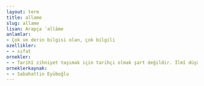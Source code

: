 ```yaml
---
layout: term
title: allame
slug: allame
lisan: Arapça ʿallāme
anlamlar:
- Çok ve derin bilgisi olan, çok bilgili
ozellikler:
- - sıfat
ornekler:
- - Tarihî zihniyet taşımak için tarihçi olmak şart değildir. İlmî düşünebilmek için allame olmak şart olmadığı gibi.
orneklerkaynak:
- - Sabahattin Eyüboğlu
---
```

